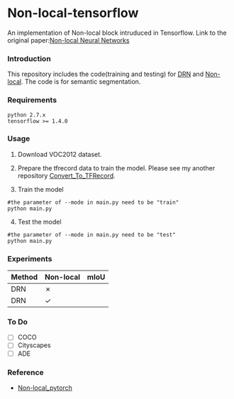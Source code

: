 # Non-local-tensorflow

An implementation of Non-local block intruduced in Tensorflow.
Link to the original paper:[Non-local Neural Networks](https://arxiv.org/pdf/1711.07971.pdf)

### Introduction
This repository includes the code(training and testing) for [DRN](https://arxiv.org/pdf/1705.09914.pdf) and [Non-local](https://arxiv.org/pdf/1711.07971.pdf). The code is for semantic segmentation.

### Requirements
```
python 2.7.x
tensorflow >= 1.4.0
```

### Usage
1. Download VOC2012 dataset.<br>
2. Prepare the tfrecord data to train the model. Please see my another repository [Convert_To_TFRecord](https://github.com/Tramac/Convert_To_TFRecord).<br>

3. Train the model<br>
```
#the parameter of --mode in main.py need to be "train"
python main.py
```
4. Test the model<br>
```
#the parameter of --mode in main.py need to be "test"
python main.py
```

### Experiments
|Method|Non-local|mIoU|
|-----|-----|-----
|DRN|✗||
|DRN|✓||

### To Do
- [ ] COCO
- [ ] Cityscapes
- [ ] ADE

### Reference
* [Non-local_pytorch](https://github.com/AlexHex7/Non-local_pytorch)
